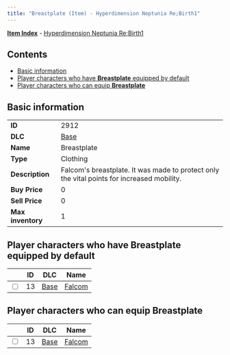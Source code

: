 ```yaml
---
title: "Breastplate (Item) - Hyperdimension Neptunia Re;Birth1"
---
```


[**Item Index**](/neptunia/rb1/item/index.html) - [Hyperdimension Neptunia Re;Birth1](/neptunia/rb1)

## Contents

- [Basic information](#basic-information)
- [Player characters who have **Breastplate** equipped by default](#player-characters-who-have-breastplate-equipped-by-default)
- [Player characters who can equip **Breastplate**](#player-characters-who-can-equip-breastplate)

## Basic information

|   |   |
| -- | -- |
| **ID** | 2912 |
| **DLC** | [Base](/neptunia/rb1/dlc/1-base.html) |
| **Name** | Breastplate |
| **Type** | Clothing |
| **Description** | Falcom's breastplate. It was made to protect only the vital points for increased mobility. |
| **Buy Price** | 0 |
| **Sell Price** | 0 |
| **Max inventory** | 1 |


## Player characters who have **Breastplate** equipped by default

|    | ID | DLC | Name |
| -- | -- | --- | ---- |
| <input type="checkbox" id="rb1-player-1-13" class="trackbox" /> | 13 | [Base](/neptunia/rb1/dlc/1-base.html) | [Falcom](/neptunia/rb1/player/1-13-falcom.html) |


## Player characters who can equip **Breastplate**

|    | ID | DLC | Name |
| -- | -- | --- | ---- |
| <input type="checkbox" id="rb1-player-1-13" class="trackbox" /> | 13 | [Base](/neptunia/rb1/dlc/1-base.html) | [Falcom](/neptunia/rb1/player/1-13-falcom.html) |
